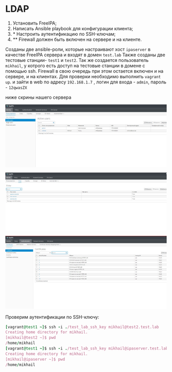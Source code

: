 # LDAP
1. Установить FreeIPA;
2. Написать Ansible playbook для конфигурации клиента;
3. \* Настроить аутентификацию по SSH-ключам;
4. ** Firewall должен быть включен на сервере и на клиенте.

Созданы две ansible-роли, которые настраивают хост ```ipaserver``` в качестве FreeIPA сервера и входят в домен ```test.lab``` Также созданы две тестовые станции-  ```test1``` и ```test2```. Так же  создается пользователь ```mikhail```, у котрого есть доступ на тестовые станции в домене с помощью  ssh. Firewall в свою очередь при этом остается включен и на сервере, и на клиентах. Для проверки необходимо выполнить ```vagrant up```. и зайти в web по адресу ```192.168.1.7``` , логин для входа - ```admin```, пароль - ```12qwasZX```

ниже скрины нашего сервера

![alt_text](./screens/scr1.JPG)

![alt_text](./screens/scr2.JPG)

![alt_text](./screens/scr3.JPG)

Проверим аутентификации по SSH-ключу:
```ruby
[vagrant@test1 ~]$ ssh -i ./test_lab_ssh_key mikhail@test2.test.lab
Creating home directory for mikhail.
[mikhail@test2 ~]$ pwd
/home/mikhail
[vagrant@test1 ~]$ ssh -i ./test_lab_ssh_key mikhail@ipaserver.test.lab
Creating home directory for mikhail.
[mikhail@ipaserver ~]$ pwd
/home/mikhail
```


